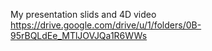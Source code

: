 My presentation slids and 4D video
https://drive.google.com/drive/u/1/folders/0B-95rBQLdEe_MTlJOVJQa1R6WWs
